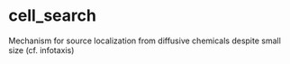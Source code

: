 # cell_search
Mechanism for source localization from diffusive chemicals despite small size (cf. infotaxis)
